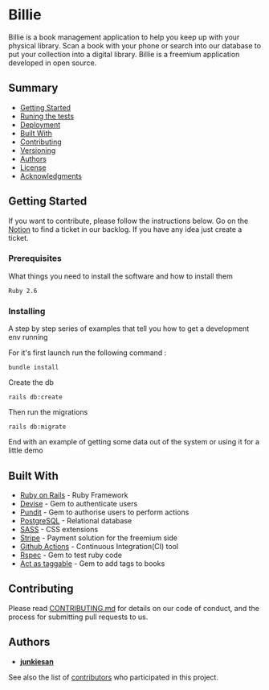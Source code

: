 # Billie

Billie is a book management application to help you keep up with your physical library. 
Scan a book with your phone or search into our database to put your collection into a digital library.
Billie is a freemium application developed in open source.

## Summary

  - [Getting Started](#getting-started)
  - [Runing the tests](#running-the-tests)
  - [Deployment](#deployment)
  - [Built With](#built-with)
  - [Contributing](#contributing)
  - [Versioning](#versioning)
  - [Authors](#authors)
  - [License](#license)
  - [Acknowledgments](#acknowledgments)

## Getting Started

If you want to contribute, please follow the instructions below.
Go on the [Notion](https://www.notion.so/Billie-67df0c1838604414b76cbf8a6023c29e) to find a ticket in our backlog. If you have any idea just create a ticket.

### Prerequisites

What things you need to install the software and how to install them

    Ruby 2.6

### Installing

A step by step series of examples that tell you how to get a development
env running

For it's first launch run the following command :

    bundle install

Create the db

    rails db:create

Then run the migrations

    rails db:migrate

End with an example of getting some data out of the system or using it
for a little demo

<!-- ## Running the tests

Explain how to run the automated tests for this system

### Break down into end to end tests

Explain what these tests test and why

    Give an example

### And coding style tests

Explain what these tests test and why

    Give an example -->

<!-- ## Deployment

Billie is deployed with Heroku -->

## Built With

  - [Ruby on Rails](https://rubyonrails.org/) - Ruby Framework
  - [Devise](https://github.com/heartcombo/devise) - Gem to authenticate users
  - [Pundit](https://github.com/varvet/pundit) - Gem to authorise users to perform actions
  - [PostgreSQL](https://www.postgresql.org/) - Relational database
  - [SASS](https://sass-lang.com/) - CSS extensions
  - [Stripe](https://stripe.com/fr) - Payment solution for the freemium side
  - [Github Actions](https://docs.github.com/en/actions) - Continuous Integration(CI) tool
  - [Rspec](https://rspec.info/) - Gem to test ruby code
  - [Act as taggable](https://github.com/mbleigh/acts-as-taggable-on) - Gem to add tags to books


## Contributing

Please read [CONTRIBUTING.md](CONTRIBUTING.md) for details on our code
of conduct, and the process for submitting pull requests to us.

<!-- ## Versioning

We use [SemVer](http://semver.org/) for versioning. For the versions
available, see the [tags on this
repository](https://github.com/PurpleBooth/a-good-readme-template/tags). -->

## Authors

  - [**junkiesan**](https://github.com/junkiesan)

See also the list of
[contributors](https://github.com/junkiesan/billie/contributors)
who participated in this project.

<!-- ## License

This project is licensed under the [CC0 1.0 Universal](LICENSE.md)
Creative Commons License - see the [LICENSE.md](LICENSE.md) file for
details -->

<!-- ## Acknowledgments

  - Hat tip to anyone whose code was used
  - Inspiration
  - etc -->